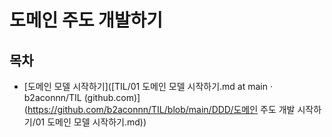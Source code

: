 # 도메인 주도 개발하기

## 목차

- [도메인 모델 시작하기]([TIL/01 도메인 모델 시작하기.md at main · b2aconnn/TIL (github.com)](https://github.com/b2aconnn/TIL/blob/main/DDD/도메인 주도 개발 시작하기/01 도메인 모델 시작하기.md))



